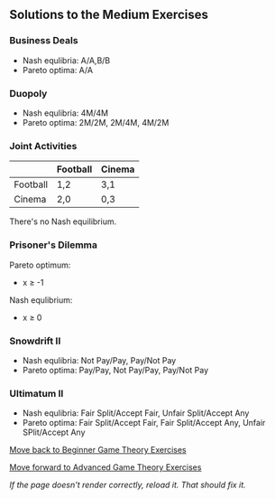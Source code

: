 ## Solutions to the Medium Exercises


### Business Deals
- Nash equlibria: A/A,B/B
- Pareto optima: A/A

### Duopoly
- Nash equlibria: 4M/4M
- Pareto optima: 2M/2M, 2M/4M, 4M/2M

### Joint Activities

|        |Football| Cinema |
|--------|--------|--------|
|Football|  1,2   |  3,1   |
| Cinema |  2,0   |  0,3   |

There's no Nash equilibrium.


### Prisoner's Dilemma
Pareto optimum:
- x ≥ -1

Nash equlibrium:
- x ≥ 0


### Snowdrift II
- Nash equlibria: Not Pay/Pay, Pay/Not Pay
- Pareto optima: Pay/Pay, Not Pay/Pay, Pay/Not Pay


### Ultimatum II
- Nash equlibria: Fair Split/Accept Fair, Unfair Split/Accept Any
- Pareto optima: Fair Split/Accept Fair, Fair Split/Accept Any, Unfair SPlit/Accept Any



[Move back to Beginner Game Theory Exercises](https://github.com/UMdecisionsupport/DecisionSupport2023/blob/main/GameTheory/Beginner.md)

[Move forward to Advanced Game Theory Exercises](https://github.com/UMdecisionsupport/DecisionSupport2023/blob/main/GameTheory/Advanced.md)

*If the page doesn't render correctly, reload it. That should fix it.*
